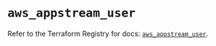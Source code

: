 # `aws_appstream_user`

Refer to the Terraform Registry for docs: [`aws_appstream_user`](https://registry.terraform.io/providers/hashicorp/aws/5.84.0/docs/resources/appstream_user).

